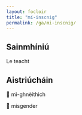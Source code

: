 ```yaml
---
layout: focloir
title: "mí-inscnig"
permalink: /ga/mi-inscnig/
---
```


## Sainmhíniú

Le teacht

## Aistriúcháin

&#x1f3f4;&#xe0067;&#xe0062;&#xe0073;&#xe0063;&#xe0074;&#xe007f; mì-ghnèithich

&#x1f3f4;&#xe0067;&#xe0062;&#xe0065;&#xe006e;&#xe0067;&#xe007f; misgender